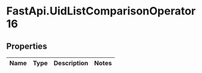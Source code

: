 # FastApi.UidListComparisonOperator16

## Properties
Name | Type | Description | Notes
------------ | ------------- | ------------- | -------------
